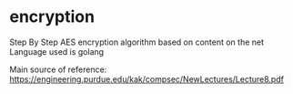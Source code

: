 # encryption

Step By Step AES encryption algorithm based on content on the net
Language used is golang

Main source of reference:
https://engineering.purdue.edu/kak/compsec/NewLectures/Lecture8.pdf